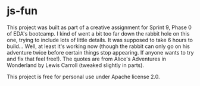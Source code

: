 # js-fun

This project was built as part of a creative assignment for Sprint 9, Phase 0 of EDA's bootcamp. I kind of went a bit too far down the rabbit hole on this one, trying to include lots of little details. It was supposed to take 6 hours to build... Well, at least it's working now (though the rabbit can only go on his adventure twice before certain things stop appearing. If anyone wants to try and fix that feel free!). The quotes are from Alice's Adventures in Wonderland by Lewis Carroll (tweaked slightly in parts). 

This project is free for personal use under Apache license 2.0. 
